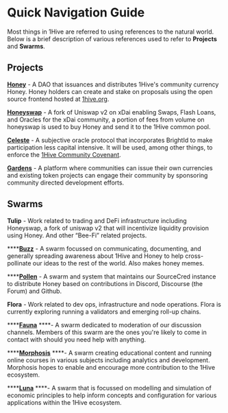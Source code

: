 # Quick Navigation Guide

Most things in 1Hive are referred to using references to the natural world. Below is a brief description of various references used to refer to **Projects** and **Swarms**.

## Projects

[**Honey**](../projects/honey/) - A DAO that issuances and distributes 1Hive's community currency Honey. Honey holders can create and stake on proposals using the open source frontend hosted at [1hive.org](https://1hive.org).

[**Honeyswap**](../projects/honeyswap/) - A fork of Uniswap v2 on xDai enabling Swaps, Flash Loans, and Oracles for the xDai community, a portion of fees from volume on honeyswap is used to buy Honey and send it to the 1Hive common pool. 

[**Celeste**](../projects/celeste.md) - A subjective oracle protocol that incorporates BrightId to make participation less capital intensive. It will be used, among other things, to enforce the [1Hive Community Covenant](../community-covenant.md).

[**Gardens**](../projects/gardens.md) - A platform where communities can issue their own currencies and existing token projects can engage their community by sponsoring community directed development efforts. 

## Swarms

**Tulip** - Work related to trading and DeFi infrastructure including Honeyswap, a fork of uniswap v2 that will incentivize liquidity provision using Honey. And other “Bee-Fi” related projects.

\*\*\*\*[**Buzz**](../community/swarms/buzz.md) - A swarm focussed on communicating, documenting, and generally spreading awareness about 1Hive and Honey to help cross-pollinate our ideas to the rest of the world. Also makes honey memes.

\*\*\*\*[**Pollen**](../community/swarms/pollen.md) - A swarm and system that maintains our SourceCred instance to distribute Honey based on contributions in Discord, Discourse \(the Forum\) and Github.

**Flora** - Work related to dev ops, infrastructure and node operations. Flora is currently exploring running a validators and emerging roll-up chains.

\*\*\*\*[**Fauna**](../community/swarms/fauna.md) ****- A swarm dedicated to moderation of our discussion channels. Members of this swarm are the ones you're likely to come in contact with should you need help with anything.

\*\*\*\*[**Morphosis**](../community/swarms/morphosis.md) ****- A swarm creating educational content and running online courses in various subjects including analytics and development. Morphosis hopes to enable and encourage more contribution to the 1Hive ecosystem.

\*\*\*\*[**Luna**](../community/swarms/luna.md) ****- A swarm that is focussed on modelling and simulation of economic principles to help inform concepts and configuration for various applications within the 1Hive ecosystem.

